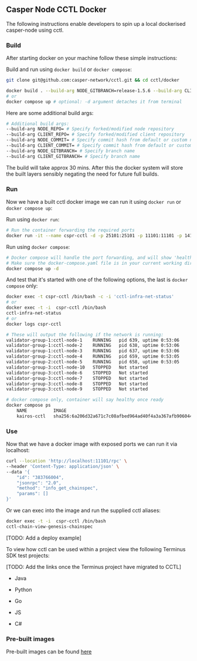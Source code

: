 ## Casper Node CCTL Docker

The following instructions enable developers to spin up a local dockerised casper-node using cctl.

### Build

After starting docker on your machine follow these simple instructions:

Build and run using `docker build` or `docker compose`:
```bash
git clone git@github.com:casper-network/cctl.git && cd cctl/docker

docker build . --build-arg NODE_GITBRANCH=release-1.5.6 --build-arg CLIENT_GITBRANCH=release-2.0.0 -t cspr-cctl/release-1.5.6
# or
docker compose up # optional: -d argument detaches it from terminal
```

Here are some additional build args:
```bash
# Additional build args:
--build-arg NODE_REPO= # Specify forked/modified node repository
--build-arg CLIENT_REPO= # Specify forked/modified client repository
--build-arg NODE_COMMIT= # Specify commit hash from default or custom node repo
--build-arg CLIENT_COMMIT= # Specify commit hash from default or custom client repo
--build-arg NODE_GITBRANCH= # Specify branch name
--build-arg CLIENT_GITBRANCH= # Specify branch name
```

The build will take approx 30 mins. After this the docker system will store the built layers sensibly negating the need for future full builds.

### Run

Now we have a built cctl docker image we can run it using `docker run` or `docker compose up`:

Run using `docker run`:
```bash
# Run the container forwarding the required ports
docker run -it --name cspr-cctl -d -p 25101:25101 -p 11101:11101 -p 14101:14101 -p 18101:18101 cspr-cctl/release-1.5.6
```

Run using `docker compose`:
```bash
# Docker compose will handle the port forwarding, and will show 'healthy' once the first block is processed
# Make sure the docker-compose.yaml file is in your current working directory, or specify it using the `-f` flag
docker compose up -d
```

And test that it's started with one of the following options, the last is `docker compose` only:

```bash
docker exec -t cspr-cctl /bin/bash -c -i 'cctl-infra-net-status'
# or
docker exec -t -i  cspr-cctl /bin/bash
cctl-infra-net-status
# or
docker logs cspr-cctl

# These will output the following if the network is running:
validator-group-1:cctl-node-1    RUNNING   pid 639, uptime 0:53:06
validator-group-1:cctl-node-2    RUNNING   pid 638, uptime 0:53:06
validator-group-1:cctl-node-3    RUNNING   pid 637, uptime 0:53:06
validator-group-2:cctl-node-4    RUNNING   pid 659, uptime 0:53:05
validator-group-2:cctl-node-5    RUNNING   pid 658, uptime 0:53:05
validator-group-3:cctl-node-10   STOPPED   Not started
validator-group-3:cctl-node-6    STOPPED   Not started
validator-group-3:cctl-node-7    STOPPED   Not started
validator-group-3:cctl-node-8    STOPPED   Not started
validator-group-3:cctl-node-9    STOPPED   Not started
```

```bash
# docker compose only, container will say healthy once ready
docker compose ps
    NAME          IMAGE                                                                     COMMAND                  SERVICE   CREATED       STATUS                 PORTS
    kairos-cctl   sha256:6a206d32a671c7c08afbed964ad40f4a3a367afb9060442bb39866d22475c2a2   "/bin/bash -c 'sourc…"   cctl      2 hours ago   Up 2 hours (healthy)   0.0.0.0:11101->11101/tcp, :::11101->11101/tcp, 11102-11105/tcp, 0.0.0.0:14101->14101/tcp, :::14101->14101/tcp, 14102-14105/tcp, 0.0.0.0:18101->18101/tcp, :::18101->18101/tcp, 0.0.0.0:25101->25101/tcp, :::25101->25101/tcp, 18102-18105/tcp
```

### Use

Now that we have a docker image with exposed ports we can run it via localhost:

```bash
curl --location 'http://localhost:11101/rpc' \
--header 'Content-Type: application/json' \
--data '{
    "id": "383766004",
    "jsonrpc": "2.0",
    "method": "info_get_chainspec",
    "params": []
}'
```

Or we can exec into the image and run the supplied cctl aliases:

```bash
docker exec -t -i  cspr-cctl /bin/bash
cctl-chain-view-genesis-chainspec
```

[TODO: Add a deploy example]

To view how cctl can be used within a project view the following Terminus SDK test projects:

[TODO: Add the links once the Terminus project have migrated to CCTL]

- Java

- Python

- Go

- JS

- C#

### Pre-built images

Pre-built images can be found [here](https://hub.docker.com/repository/docker/stormeye2000/cspr-cctl/general)